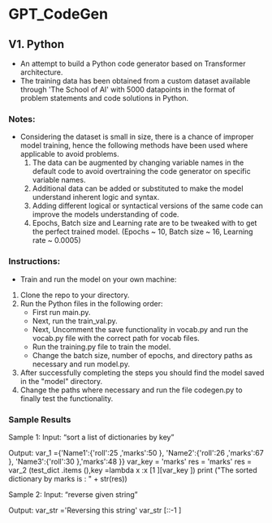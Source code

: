 # GPT_CodeGen

## V1. Python
- An attempt to build a Python code generator based on Transformer architecture.
- The training data has been obtained from a custom dataset available through 'The School of AI' with 5000 datapoints in the format of problem statements and code solutions in Python.

### Notes:
- Considering the dataset is small in size, there is a chance of improper model training, hence the following methods have been used where applicable to avoid problems.
  1. The data can be augmented by changing variable names in the default code to avoid overtraining the code generator on specific variable names.
  2. Additional data can be added or substituted to make the model understand inherent logic and syntax.
  3. Adding different logical or syntactical versions of the same code can improve the models understanding of code.
  4. Epochs, Batch size and Learning rate are to be tweaked with to get the perfect trained model. 
     (Epochs ~ 10, Batch size ~ 16, Learning rate ~ 0.0005)

### Instructions:
- Train and run the model on your own machine:
1. Clone the repo to your directory.
2. Run the Python files in the following order:
    - First run main.py.
    - Next, run the train_val.py.
    - Next, Uncomment the save functionality in vocab.py and run the vocab.py file with the correct path for vocab files.
    - Run the training.py file to train the model.
    - Change the batch size, number of epochs, and directory paths as necessary and run model.py.
3. After successfully completing the steps you should find the model saved in the "model" directory.
4. Change the paths where necessary and run the file codegen.py to finally test the functionality.

### Sample Results

Sample 1:
Input: “sort a list of dictionaries by key”

Output:
var_1 ={'Name1':{'roll':25 ,'marks':50 },
'Name2':{'roll':26 ,'marks':67 },
'Name3':{'roll':30 },'marks':48 }}
var_key = 'marks'
res = 'marks'
res = var_2 (test_dict .items (),key =lambda x :x [1 ][var_key ])
print ("The sorted dictionary by marks is : " + str(res))

Sample 2:
Input: “reverse given string”

Output:
var_str ='Reversing this string'
var_str [::-1 ]
